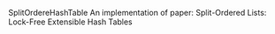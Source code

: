 SplitOrdereHashTable
An implementation of paper:
Split-Ordered Lists: Lock-Free Extensible Hash Tables
